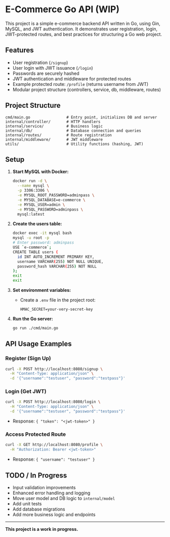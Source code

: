 # E-Commerce Go API (WIP)

This project is a simple e-commerce backend API written in Go, using Gin, MySQL, and JWT authentication. It demonstrates user registration, login, JWT-protected routes, and best practices for structuring a Go web project.

## Features
- User registration (`/signup`)
- User login with JWT issuance (`/login`)
- Passwords are securely hashed
- JWT authentication and middleware for protected routes
- Example protected route: `/profile` (returns username from JWT)
- Modular project structure (controllers, service, db, middleware, routes)

## Project Structure
```
cmd/main.go                # Entry point, initializes DB and server
internal/controller/       # HTTP handlers
internal/service/          # Business logic
internal/db/               # Database connection and queries
internal/routes/           # Route registration
internal/middleware/       # JWT middleware
utils/                     # Utility functions (hashing, JWT)
```

## Setup
1. **Start MySQL with Docker:**
   ```sh
   docker run -d \
     --name mysql \
     -p 3306:3306 \
     -e MYSQL_ROOT_PASSWORD=adminpass \
     -e MYSQL_DATABASE=e-commerce \
     -e MYSQL_USER=admin \
     -e MYSQL_PASSWORD=adminpass \
     mysql:latest
   ```
2. **Create the users table:**
   ```sh
   docker exec -it mysql bash
   mysql -u root -p
   # Enter password: adminpass
   USE `e-commerce`;
   CREATE TABLE users (
     id INT AUTO_INCREMENT PRIMARY KEY,
     username VARCHAR(255) NOT NULL UNIQUE,
     password_hash VARCHAR(255) NOT NULL
   );
   exit
   exit
   ```
3. **Set environment variables:**
   - Create a `.env` file in the project root:
     ```
     HMAC_SECRET=your-very-secret-key
     ```

4. **Run the Go server:**
   ```sh
   go run ./cmd/main.go
   ```

## API Usage Examples

### Register (Sign Up)
```sh
curl -X POST http://localhost:8080/signup \
  -H "Content-Type: application/json" \
  -d '{"username":"testuser", "password":"testpass"}'
```

### Login (Get JWT)
```sh
curl -X POST http://localhost:8080/login \
  -H "Content-Type: application/json" \
  -d '{"username":"testuser", "password":"testpass"}'
```
- Response: `{ "token": "<jwt-token>" }`

### Access Protected Route
```sh
curl -X GET http://localhost:8080/profile \
  -H "Authorization: Bearer <jwt-token>"
```
- Response: `{ "username": "testuser" }`

## TODO / In Progress
- Input validation improvements
- Enhanced error handling and logging
- Move user model and DB logic to `internal/model`
- Add unit tests
- Add database migrations
- Add more business logic and endpoints

---

**This project is a work in progress.**
